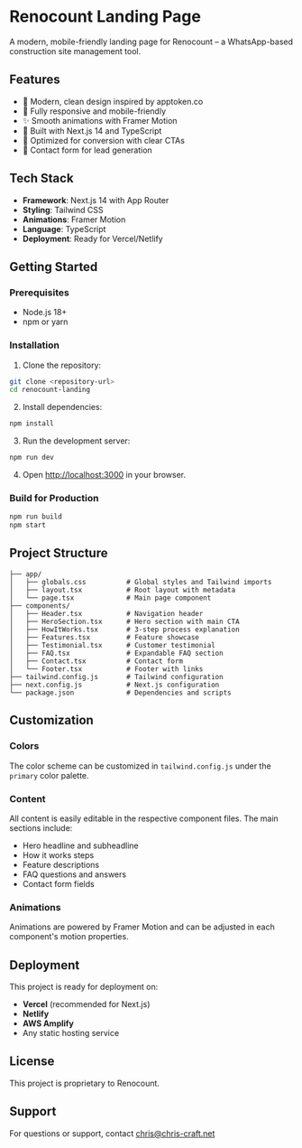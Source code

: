 # Renocount Landing Page

A modern, mobile-friendly landing page for Renocount – a WhatsApp-based construction site management tool.

## Features

- 🎨 Modern, clean design inspired by apptoken.co
- 📱 Fully responsive and mobile-friendly
- ✨ Smooth animations with Framer Motion
- 🚀 Built with Next.js 14 and TypeScript
- 🎯 Optimized for conversion with clear CTAs
- 📧 Contact form for lead generation

## Tech Stack

- **Framework**: Next.js 14 with App Router
- **Styling**: Tailwind CSS
- **Animations**: Framer Motion
- **Language**: TypeScript
- **Deployment**: Ready for Vercel/Netlify

## Getting Started

### Prerequisites

- Node.js 18+ 
- npm or yarn

### Installation

1. Clone the repository:
```bash
git clone <repository-url>
cd renocount-landing
```

2. Install dependencies:
```bash
npm install
```

3. Run the development server:
```bash
npm run dev
```

4. Open [http://localhost:3000](http://localhost:3000) in your browser.

### Build for Production

```bash
npm run build
npm start
```

## Project Structure

```
├── app/
│   ├── globals.css          # Global styles and Tailwind imports
│   ├── layout.tsx           # Root layout with metadata
│   └── page.tsx             # Main page component
├── components/
│   ├── Header.tsx           # Navigation header
│   ├── HeroSection.tsx      # Hero section with main CTA
│   ├── HowItWorks.tsx       # 3-step process explanation
│   ├── Features.tsx         # Feature showcase
│   ├── Testimonial.tsx      # Customer testimonial
│   ├── FAQ.tsx              # Expandable FAQ section
│   ├── Contact.tsx          # Contact form
│   └── Footer.tsx           # Footer with links
├── tailwind.config.js       # Tailwind configuration
├── next.config.js           # Next.js configuration
└── package.json             # Dependencies and scripts
```

## Customization

### Colors
The color scheme can be customized in `tailwind.config.js` under the `primary` color palette.

### Content
All content is easily editable in the respective component files. The main sections include:

- Hero headline and subheadline
- How it works steps
- Feature descriptions
- FAQ questions and answers
- Contact form fields

### Animations
Animations are powered by Framer Motion and can be adjusted in each component's motion properties.

## Deployment

This project is ready for deployment on:

- **Vercel** (recommended for Next.js)
- **Netlify**
- **AWS Amplify**
- Any static hosting service

## License

This project is proprietary to Renocount.

## Support

For questions or support, contact chris@chris-craft.net 